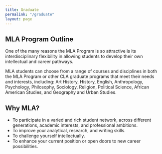 ```yaml
---
title: Graduate
permalink: "/graduate"
layout: page
---
```


## MLA Program Outline

One of the many reasons the MLA Program is so attractive is its interdisciplinary flexibility in allowing students to develop their own intellectual and career pathways. 

MLA students can choose from a range of courses and disciplines in both the MLA Program or other CLA graduate programs that meet their needs and interests, including: Art History, History, English, Anthropology, Psychology, Philosophy, Sociology, Religion, Political Science, African American Studies, and Geography and Urban Studies.

## Why MLA?

- To participate in a varied and rich student network, across different generations, academic interests, and professional ambitions.
- To improve your analytical, research, and writing skills.
- To challenge yourself intellectually.
- To enhance your current position or open doors to new career possibilities.
